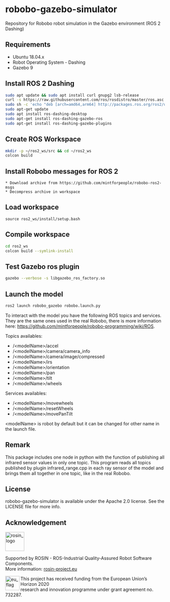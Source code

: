 # robobo-gazebo-simulator

Repository for Robobo robot simulation in the Gazebo environment (ROS 2 Dashing)

## Requirements

* Ubuntu 18.04.x
* Robot Operating System - Dashing
* Gazebo 9

## Install ROS 2 Dashing
```bash
sudo apt update && sudo apt install curl gnupg2 lsb-release
curl -s https://raw.githubusercontent.com/ros/rosdistro/master/ros.asc | sudo apt-key add -
sudo sh -c 'echo "deb [arch=amd64,arm64] http://packages.ros.org/ros2/ubuntu `lsb_release -cs` main" > /etc/apt/sources.list.d/ros2-latest.list'
sudo apt-get update
sudo apt install ros-dashing-desktop
sudo apt-get install ros-dashing-gazebo-ros
sudo apt-get install ros-dashing-gazebo-plugins
```
## Create ROS Workspace
```bash
mkdir -p ~/ros2_ws/src && cd ~/ros2_ws
colcon build
```

## Install Robobo messages for ROS 2
	* Download archive from https://github.com/mintforpeople/robobo-ros2-msgs
	* Decompress archive in workspace


## Load workspace
`source ros2_ws/install/setup.bash`

## Compile workspace
```bash
cd ros2_ws
colcon build --symlink-install
```

## Test Gazebo ros plugin
```bash
gazebo --verbose -s libgazebo_ros_factory.so
```

## Launch the model
```bash
ros2 launch robobo_gazebo robobo.launch.py
```

To interact with the model you have the following ROS topics and services. They are the same ones used in the real Robobo, there is more information here: https://github.com/mintforpeople/robobo-programming/wiki/ROS.

Topics availables:
* /\<modelName\>/accel
* /\<modelName\>/camera/camera_info
* /\<modelName\>/camera/image/compressed
* /\<modelName\>/irs
* /\<modelName\>/orientation
* /\<modelName\>/pan
* /\<modelName\>/tilt
* /\<modelName\>/wheels

Services availables:
* /\<modelName>\/movewheels
* /\<modelName>\/resetWheels
* /\<modelName>\/movePanTilt

\<modelName\> is robot by default but it can be changed for other name in the launch file.

## Remark
This package includes one node in python with the function of publishing all infrared sensor values in only one topic. This program reads all topics published by plugin infrared_range.cpp in each ray sensor of the model and brings them all together in one topic, like in the real Robobo.

## License

robobo-gazebo-simulator is available under the Apache 2.0 license. See the LICENSE file for more info.

## Acknowledgement
<!-- 
    ROSIN acknowledgement from the ROSIN press kit
    @ https://github.com/rosin-project/press_kit
-->

<a href="http://rosin-project.eu">
  <img src="http://rosin-project.eu/wp-content/uploads/rosin_ack_logo_wide.png" 
       alt="rosin_logo" height="60" >
</a>

Supported by ROSIN - ROS-Industrial Quality-Assured Robot Software Components.  
More information: <a href="http://rosin-project.eu">rosin-project.eu</a>

<img src="http://rosin-project.eu/wp-content/uploads/rosin_eu_flag.jpg" 
     alt="eu_flag" height="45" align="left" >  

This project has received funding from the European Union’s Horizon 2020  
research and innovation programme under grant agreement no. 732287. 